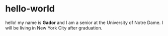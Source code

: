 # hello-world
hello! my name is **Gador** and I am a senior at the University of Notre Dame. I will be living in New York City after graduation. 

